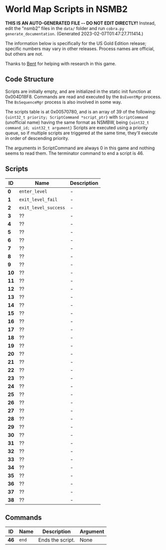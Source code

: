 # World Map Scripts in NSMB2

**THIS IS AN AUTO-GENERATED FILE -- DO NOT EDIT DIRECTLY!** Instead, edit the "nsmb2" files in the `data/` folder and run `cobra.py generate_documentation`. (Generated 2023-02-07T01:47:27.711414.)

The information below is specifically for the US Gold Edition release; specific numbers may vary in other releases. Process names are official, but others are not.

Thanks to [Bent](https://github.com/RicBent) for helping with research in this game.

## Code Structure

Scripts are initially empty, and are initialized in the static init function at 0x004D18F8. Commands are read and executed by the `BsEventMgr` process. The `BsSequenceMgr` process is also involved in some way.

The scripts table is at 0x00570780, and is an array of 39 of the following: `{uint32_t priority; ScriptCommand *script_ptr}` with `ScriptCommand` (unofficial name) having the same format as NSMBW, being `{uint32_t command_id; uint32_t argument}` Scripts are executed using a priority queue, so if multiple scripts are triggered at the same time, they'll execute in order of descending priority.

The arguments in ScriptCommand are always 0 in this game and nothing seems to read them. The terminator command to end a script is 46.

## Scripts

ID | Name | Description
-- | ---- | -----------
**0** | `enter_level` | -
**1** | `exit_level_fail` | -
**2** | `exit_level_success` | -
**3** | ?? | -
**4** | ?? | -
**5** | ?? | -
**6** | ?? | -
**7** | ?? | -
**8** | ?? | -
**9** | ?? | -
**10** | ?? | -
**11** | ?? | -
**12** | ?? | -
**13** | ?? | -
**14** | ?? | -
**15** | ?? | -
**16** | ?? | -
**17** | ?? | -
**18** | ?? | -
**19** | ?? | -
**20** | ?? | -
**21** | ?? | -
**22** | ?? | -
**23** | ?? | -
**24** | ?? | -
**25** | ?? | -
**26** | ?? | -
**27** | ?? | -
**28** | ?? | -
**29** | ?? | -
**30** | ?? | -
**31** | ?? | -
**32** | ?? | -
**33** | ?? | -
**34** | ?? | -
**35** | ?? | -
**36** | ?? | -
**37** | ?? | -
**38** | ?? | -


## Commands

ID | Name | Description | Argument
-- | ---- | ----------- | --------
**46** | `end` | Ends the script. | None

